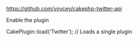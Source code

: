 https://github.com/voycey/cakephp-twitter-api

Enable the plugin

CakePlugin::load('Twitter'); // Loads a single plugin